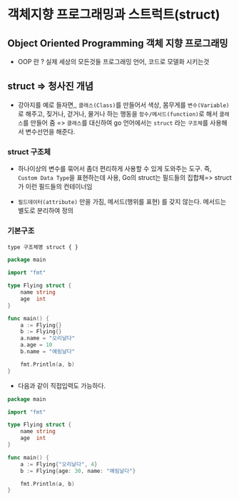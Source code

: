 # 객체지향 프로그래밍과 스트럭트(struct)

## Object Oriented Programming 객체 지향 프로그래밍

- OOP 란 ? 실제 세상의 모든것들 프로그래밍 언어, 코드로 모델화 시키는것

## struct => 청사진 개념

- 강아지를 예로 들자면,, `클래스(Class)`를 만들어서 색상, 몸무게를 `변수(Variable)`로 해주고, 짖거나, 걷거나, 물거나 하는 행동을 `함수/메서드(function)`로 해서 `클래스`를 만들어 줌 => `클래스`를 대신하여 go 언어에서는 `struct` 라는 `구조체`를 사용해서 변수선언을 해준다.

### struct 구조체

- 하나이상의 변수를 묶어서 좀더 편리하게 사용할 수 있게 도와주는 도구. 즉, `Custom Data Type`을 표현하는데 사용, Go의 struct는 필드들의 집합체=> struct가 이런 필드들의 컨테이너임

- `필드데이터(attribute)` 만을 가짐, 메서드(행위를 표현) 를 갖지 않는다. 메서드는 별도로 분리하여 정의

### 기본구조

`type 구조체명 struct { }`

```go
package main

import "fmt"

type Flying struct {
	name string
	age  int
}

func main() {
	a := Flying{}
	b := Flying{}
	a.name = "오리날다"
	a.age = 10
	b.name = "예림날다"

	fmt.Println(a, b)
}

```

- 다음과 같이 직접입력도 가능하다.

```go
package main

import "fmt"

type Flying struct {
	name string
	age  int
}

func main() {
	a := Flying{"오리날다", 4}
	b := Flying{age: 30, name: "예림날다"}

	fmt.Println(a, b)
}

```
